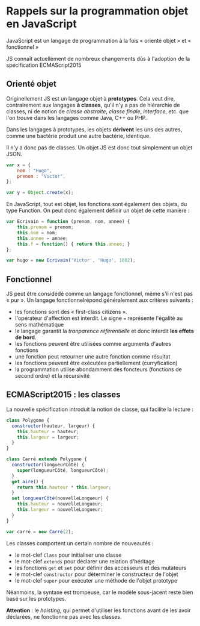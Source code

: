# Rappels sur la programmation objet en JavaScript

JavaScript est un langage de programmation à la fois « orienté objet » et « fonctionnel »

JS connaît actuellement de nombreux changements dûs à l'adoption de la spécification ECMAScript2015

## Orienté objet

Originellement JS est un langage objet à __prototypes__. Cela veut dire, contrairement aux langages __à classes__, qu'il n'y a pas de hiérarchie de classes, ni de notion de _classe abstraite_, _classe finale_, _interface_, etc. que l'on trouve dans les langages comme Java, C++ ou PHP.

Dans les langages à prototypes, les objets __dérivent__ les uns des autres, comme une bactérie produit une autre bactérie, identique.

Il n'y a donc pas de classes. Un objet JS est donc tout simplement un objet JSON.

```javascript
var x = {
	nom : "Hugo",
	prenom : "Victor",
};

var y = Object.create(x);
```

En JavaScript, tout est objet, les fonctions sont également des objets, du type Function. On peut donc également définir un objet de cette manière :

```javascript
var Ecrivain = function (prenom, nom, annee) {
	this.prenom = prenom;
	this.nom = nom;
	this.annee = annee;
	this.f = function() { return this.annee; }
};

var hugo = new Ecrivain('Victor', 'Hugo', 1802);
```

## Fonctionnel

JS peut être considédé comme un langage fonctionnel, même s'il n'est pas « pur ». Un langage fonctionnelrépond généralement aux critères suivants :

* les fonctions sont des « first-class citizens ».
* l'opérateur d'affection est interdit. Le signe `=` représente l'égalité au sens mathématique
* le langage garantit la _tranparence référentielle_ et donc interdit __les effets de bord__.
* les fonctions peuvent être utilisées comme arguments d'autres fonctions
* une fonction peut retourner une autre fonction comme résultat
* les fonctions peuvent être exécutées partiellement (curryfication)
* la programmation utilise abondamment des foncteurs (fonctions de second ordre) et la récursivité


## ECMAScript2015 : les classes

La nouvelle spécification introduit la notion de classe, qui facilite la lecture :

```javascript
class Polygone {
  constructor(hauteur, largeur) {
    this.hauteur = hauteur;
    this.largeur = largeur;
  }
}

class Carré extends Polygone {
  constructor(longueurCôté) {
    super(longueurCôté, longueurCôté);
  }
  get aire() {
    return this.hauteur * this.largeur;
  }
  set longueurCôté(nouvelleLongueur) {
    this.hauteur = nouvelleLongueur;
    this.largeur = nouvelleLongueur;
  }
}

var carré = new Carré(2);
```

Les classes comportent un certain nombre de nouveautés :

* le mot-clef `Class` pour initialiser une classe
* le mot-clef `extends` pour déclarer une relation d'héritage
* les fonctions `get` et `set` pour définir des accesseurs et des mutateurs
* le mot-clef `constructor` pour déterminer le constructeur de l'objet
* le mot-clef `super` pour exécuter une méthode de l'objet prototype

Néanmoins, la syntaxe est trompeuse, car le modèle sous-jacent reste bien basé sur les prototypes.

__Attention__ : le _hoisting_, qui permet d'utiliser les fonctions avant de les avoir déclarées, ne fonctionne pas avec les classes.
